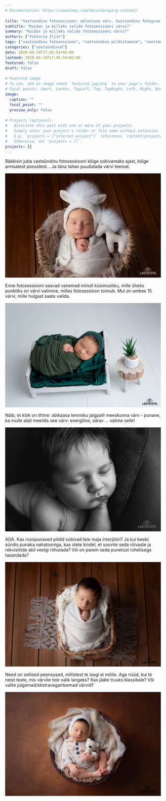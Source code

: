 ```yaml
---
# Documentation: https://wowchemy.com/docs/managing-content/

title: "Vastsündinu fotosessioon: mälestuse värv. Vastsündinu fotograafi soovitused."
subtitle: "Kuidas ja milleks valida fotosessiooni värvi?"
summary: "Kuidas ja milleks valida fotosessiooni värvi?"
authors: ["Viktoria Iljin"]
tags: ["vastsündinu fotosessioon", "vastsündinu pildistamine", "vastsündinu pildistamine stuudios"]
categories: ["vastsündinud"]
date: 2020-04-19T17:45:53+02:00
lastmod: 2020-04-19T17:45:53+02:00
featured: false
draft: false

# Featured image
# To use, add an image named `featured.jpg/png` to your page's folder.
# Focal points: Smart, Center, TopLeft, Top, TopRight, Left, Right, BottomLeft, Bottom, BottomRight.
image:
  caption: ""
  focal_point: ""
  preview_only: false

# Projects (optional).
#   Associate this post with one or more of your projects.
#   Simply enter your project's folder or file name without extension.
#   E.g. `projects = ["internal-project"]` references `content/project/deep-learning/index.md`.
#   Otherwise, set `projects = []`.
projects: []
---
```


Rääkisin juba vastsündinu fotosessiooni kõige sobivamaks ajast, kõige armsatest poosidest... Ja täna tahan puudutada värvi teemat.

![vastsündinu pildistamine](./vastsundinu-fotograafi-soovitused-1.jpg)

Enne fotosessiooni saavad vanemad minult küsimustiku, mille üheks punktiks on värvi valimine, milles fotosessioon toimub. Mul on umbes 15 värvi, mille hulgast saate valida.

![vastsündinu fotosessioon](./vastsundinu-fotograafi-soovitused-2.jpg)

Näib, et kõik on lihtne: abikaasa lemmiku jalgpalli meeskonna värv - punane, ka mulle alati meeldis see värv: energiline, särav ... valime selle!

![vastsündinu fotosessioon stuudios Tallinnas](./vastsundinu-fotograafi-soovitused-3.jpg)

AGA.
Kas roospunased pildid sobivad teie maja interjööri?
Ja kui beebi sündis punaka nahatooniga, kas olete kindel, et soovite seda rõivaste ja rekvisiitide abil veelgi rõhutada? Või on parem seda punetust rohelisega tasandada?

![vastsündinu fotosessioon stuudios](./vastsundinu-fotograafi-soovitused-4.jpg)

Need on sellised peensused, millistest te isegi ei mõtle.
Aga nüüd, kui te neist teate, mis värvile teie valik langeks? Kas jääte truuks klassikale? Või valite julgemad/ekstravagantsemad värvid?

![vastsündinu pildistamine stuudios Tallinnas](./vastsundinu-fotograafi-soovitused-5.jpg)